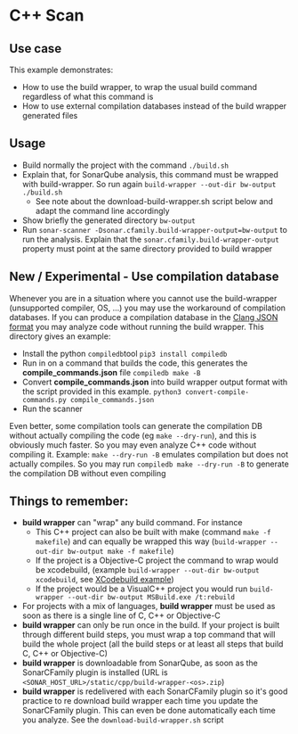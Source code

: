 # C++ Scan

## Use case
This example demonstrates:
- How to use the build wrapper, to wrap the usual build command regardless of what this command is
- How to use external compilation databases instead of the build wrapper generated files

## Usage
- Build normally the project with the command
`./build.sh`
- Explain that, for SonarQube analysis, this command must be wrapped with build-wrapper. So run again `build-wrapper --out-dir bw-output ./build.sh`
  - See note about the download-build-wrapper.sh script below and adapt the command line accordingly
- Show briefly the generated directory `bw-output`
- Run `sonar-scanner -Dsonar.cfamily.build-wrapper-output=bw-output` to run the analysis.
Explain that the `sonar.cfamily.build-wrapper-output` property must point at the same directory provided to build wrapper

## New / Experimental - Use compilation database
Whenever you are in a situation where you cannot use the build-wrapper (unsupported compiler, OS, ...) you may use the workaround of compilation databases.
If you can produce a compilation database in the [Clang JSON format](https://clang.llvm.org/docs/JSONCompilationDatabase.html) you may analyze code without running the build wrapper. This directory gives an example:
- Install the python `compiledb`tool
`pip3 install compiledb`
- Run in on a command that builds the code, this generates the **compile_commands.json** file
`compiledb make -B`
- Convert **compile_commands.json** into build wrapper output format with the script provided in this example.
`python3 convert-compile-commands.py compile_commands.json`
- Run the scanner

Even better, some compilation tools can generate the compilation DB without actually compiling the code (eg `make --dry-run`), and this is obviously much faster. So you may even analyze C++ code without compiling it. Example: `make --dry-run -B` emulates compilation but does not actually compiles. So you may run `compiledb make --dry-run -B` to generate the compilation DB without even compiling


## Things to remember:
- **build wrapper** can "wrap" any build command. For instance
     - This C++ project can also be built with make (command `make -f makefile`) and can equally be wrapped this way (`build-wrapper --out-dir bw-output make -f makefile`)
     - If the project is a Objective-C project the command to wrap would be xcodebuild, (example `build-wrapper --out-dir bw-output xcodebuild`, see [XCodebuild example](../objc-scan-with-coverage))
     - If the project would be a VisualC++ project you would run `build-wrapper --out-dir bw-output MSBuild.exe /t:rebuild`
- For projects with a mix of languages, **build wrapper** must be used as soon as there is a single line of C, C++ or Objective-C
- **build wrapper** can only be run once in the build. If your project is built through different build steps, you must wrap a top command that will build the whole project (all the build steps or at least all steps that build C, C++ or Objective-C)
- **build wrapper** is downloadable from SonarQube, as soon as the SonarCFamily plugin is installed (URL is `<SONAR_HOST_URL>/static/cpp/build-wrapper-<os>.zip`)
- **build wrapper** is redelivered with each SonarCFamily plugin so it's good practice to re download build wrapper each time you update the SonarCFamily plugin.
This can even be done automatically each time you analyze. See the `download-build-wrapper.sh` script
